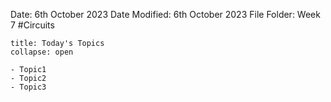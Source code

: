 Date: 6th October 2023
Date Modified: 6th October 2023
File Folder: Week 7
#Circuits

```ad-abstract
title: Today's Topics
collapse: open

- Topic1
- Topic2
- Topic3

```

